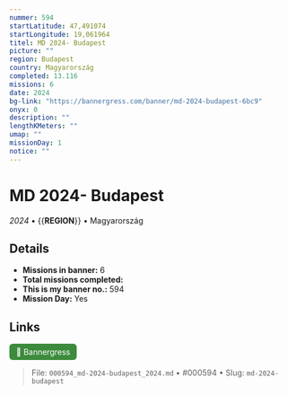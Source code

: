 ```yaml
---
nummer: 594
startLatitude: 47,491074
startLongitude: 19,061964
titel: MD 2024- Budapest
picture: ""
region: Budapest
country: Magyarország
completed: 13.116
missions: 6
date: 2024
bg-link: "https://bannergress.com/banner/md-2024-budapest-6bc9"
onyx: 0
description: ""
lengthKMeters: ""
umap: ""
missionDay: 1
notice: ""
---
```

# MD 2024- Budapest

*2024* • {{__REGION__}} • Magyarország





## Details

- **Missions in banner:** 6
- **Total missions completed:** 
- **This is my banner no.:** 594
- **Mission Day:** Yes




## Links
<a href="https://bannergress.com/banner/md-2024-budapest-6bc9" target="_blank" style="display:inline-block;margin-right:8px;padding:6px 12px;background:#3c8b3c;color:#fff;text-decoration:none;border-radius:6px;">🔗 Bannergress</a>



> File: `000594_md-2024-budapest_2024.md` • #000594 • Slug: `md-2024-budapest`
